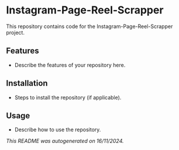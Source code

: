 # Instagram-Page-Reel-Scrapper

This repository contains code for the Instagram-Page-Reel-Scrapper project.

## Features
- Describe the features of your repository here.

## Installation
- Steps to install the repository (if applicable).

## Usage
- Describe how to use the repository.

_This README was autogenerated on 16/11/2024._